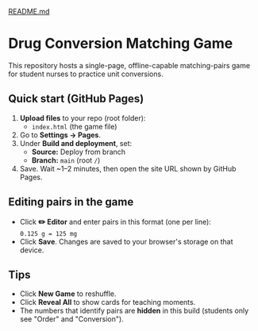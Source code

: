 [README.md](https://github.com/user-attachments/files/21734652/README.md)
# Drug Conversion Matching Game

This repository hosts a single-page, offline-capable matching-pairs game for student nurses to practice unit conversions.

## Quick start (GitHub Pages)

1. **Upload files** to your repo (root folder): 
   - `index.html` (the game file)
2. Go to **Settings → Pages**.
3. Under **Build and deployment**, set:
   - **Source:** Deploy from branch
   - **Branch:** `main` (root `/`)
4. Save. Wait ~1–2 minutes, then open the site URL shown by GitHub Pages.

## Editing pairs in the game

- Click **✏️ Editor** and enter pairs in this format (one per line):  
  `0.125 g = 125 mg`
- Click **Save**. Changes are saved to your browser's storage on that device.

## Tips

- Click **New Game** to reshuffle.
- Click **Reveal All** to show cards for teaching moments.
- The numbers that identify pairs are **hidden** in this build (students only see "Order" and "Conversion").

